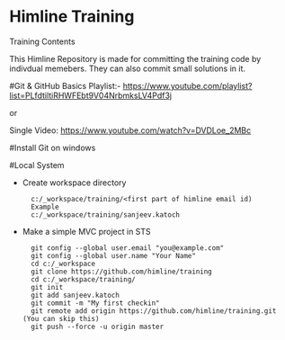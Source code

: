 # Himline Training
Training Contents 

This Himline Repository is made for committing the training code by indivdual memebers. They can also commit small solutions in it.

#Git & GitHub Basics
Playlist:- https://www.youtube.com/playlist?list=PLfdtiltiRHWFEbt9V04NrbmksLV4Pdf3j

or

Single Video: https://www.youtube.com/watch?v=DVDLoe_2MBc

#Install Git on windows

#Local System 
- Create workspace directory 

		c:/_workspace/training/<first part of himline email id)
		Example 
		c:/_workspace/training/sanjeev.katoch
		
- Make a simple MVC project in STS
		
		git config --global user.email "you@example.com"
		git config --global user.name "Your Name"
		cd c:/_workspace
		git clone https://github.com/himline/training
		cd c:/_workspace/training/
		git init
		git add sanjeev.katoch
		git commit -m "My first checkin"
		git remote add origin https://github.com/himline/training.git  (You can skip this)
		git push --force -u origin master
